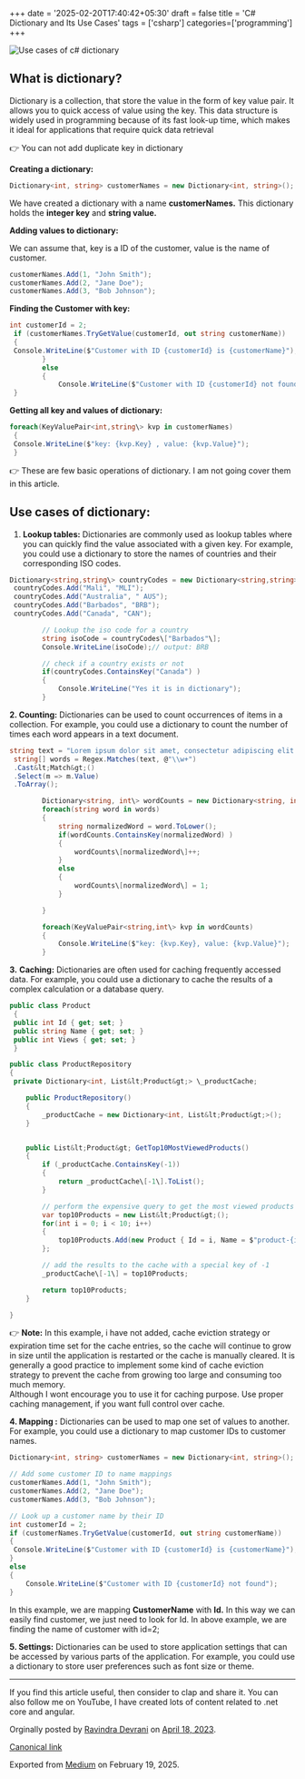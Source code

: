 +++
date = '2025-02-20T17:40:42+05:30'
draft = false
title = 'C# Dictionary and Its Use Cases'
tags = ['csharp']
categories=['programming']
+++

![Use cases of c# dictionary](/images/csharp-dictionary-and-its-use-cases.png)

## What is dictionary?

Dictionary is a collection, that store the value in the form of key value pair. It allows you to quick access of value using the key. This data structure is widely used in programming because of its fast look-up time, which makes it ideal for applications that require quick data retrieval

👉 You can not add duplicate key in dictionary

**Creating a dictionary:**

```cs
Dictionary<int, string> customerNames = new Dictionary<int, string>();
```

We have created a dictionary with a name **customerNames.** This dictionary holds the **integer key** and **string value.**

**Adding values to dictionary:**

We can assume that, key is a ID of the customer, value is the name of customer.

```cs
customerNames.Add(1, "John Smith");
customerNames.Add(2, "Jane Doe");
customerNames.Add(3, "Bob Johnson");
```

**Finding the Customer with key:**

```cs
int customerId = 2;
 if (customerNames.TryGetValue(customerId, out string customerName))
 {
 Console.WriteLine($"Customer with ID {customerId} is {customerName}");
        }
        else
        {
            Console.WriteLine($"Customer with ID {customerId} not found");
 }
```

**Getting all key and values of dictionary:**

```cs
foreach(KeyValuePair<int,string\> kvp in customerNames)
 {
 Console.WriteLine($"key: {kvp.Key} , value: {kvp.Value}");
 }
```

👉 These are few basic operations of dictionary. I am not going cover them in this article.

## Use cases of dictionary:

1. **Lookup tables:** Dictionaries are commonly used as lookup tables where you can quickly find the value associated with a given key. For example, you could use a dictionary to store the names of countries and their corresponding ISO codes.

```cs
Dictionary<string,string\> countryCodes = new Dictionary<string,string>();
 countryCodes.Add("Mali", "MLI");
 countryCodes.Add("Australia", " AUS");
 countryCodes.Add("Barbados", "BRB");
 countryCodes.Add("Canada", "CAN");

        // Lookup the iso code for a country
        string isoCode = countryCodes\["Barbados"\];
        Console.WriteLine(isoCode);// output: BRB

        // check if a country exists or not
        if(countryCodes.ContainsKey("Canada") )
        {
            Console.WriteLine("Yes it is in dictionary");
        }
```

**2. Counting:** Dictionaries can be used to count occurrences of items in a collection. For example, you could use a dictionary to count the number of times each word appears in a text document.

```cs
string text = "Lorem ipsum dolor sit amet, consectetur adipiscing elit. ipsum dolor lorem amet";
 string[] words = Regex.Matches(text, @"\\w+")
 .Cast&lt;Match&gt;()
 .Select(m => m.Value)
 .ToArray();

        Dictionary<string, int\> wordCounts = new Dictionary<string, int>();
        foreach(string word in words)
        {
            string normalizedWord = word.ToLower();
            if(wordCounts.ContainsKey(normalizedWord) )
            {
                wordCounts\[normalizedWord\]++;
            }
            else
            {
                wordCounts\[normalizedWord\] = 1;
            }

        }

        foreach(KeyValuePair<string,int\> kvp in wordCounts)
        {
            Console.WriteLine($"key: {kvp.Key}, value: {kvp.Value}");
        }

```

**3.** **Caching:** Dictionaries are often used for caching frequently accessed data. For example, you could use a dictionary to cache the results of a complex calculation or a database query.

```cs
public class Product
 {
 public int Id { get; set; }
 public string Name { get; set; }
 public int Views { get; set; }
 }

public class ProductRepository
{
 private Dictionary<int, List&lt;Product&gt;> \_productCache;

    public ProductRepository()
    {
        _productCache = new Dictionary<int, List&lt;Product&gt;>();
    }


    public List&lt;Product&gt; GetTop10MostViewedProducts()
    {
        if (_productCache.ContainsKey(-1))
        {
            return _productCache\[-1\].ToList();
        }

        // perform the expensive query to get the most viewed products
        var top10Products = new List&lt;Product&gt;();
        for(int i = 0; i < 10; i++)
        {
            top10Products.Add(new Product { Id = i, Name = $"product-{i}",Views= new Random().Next(0,100) });
        };

        // add the results to the cache with a special key of -1
        _productCache\[-1\] = top10Products;

        return top10Products;
    }

}
```

👉 **Note:** In this example, i have not added, cache eviction strategy or expiration time set for the cache entries, so the cache will continue to grow in size until the application is restarted or the cache is manually cleared. It is generally a good practice to implement some kind of cache eviction strategy to prevent the cache from growing too large and consuming too much memory.  
Although I wont encourage you to use it for caching purpose. Use proper caching management, if you want full control over cache.

**4. Mapping :** Dictionaries can be used to map one set of values to another. For example, you could use a dictionary to map customer IDs to customer names.

```cs
Dictionary<int, string> customerNames = new Dictionary<int, string>();

// Add some customer ID to name mappings
customerNames.Add(1, "John Smith");
customerNames.Add(2, "Jane Doe");
customerNames.Add(3, "Bob Johnson");

// Look up a customer name by their ID
int customerId = 2;
if (customerNames.TryGetValue(customerId, out string customerName))
{
 Console.WriteLine($"Customer with ID {customerId} is {customerName}");
}
else
{
    Console.WriteLine($"Customer with ID {customerId} not found");
}
```

In this example, we are mapping **CustomerName** with **Id.** In this way we can easily find customer, we just need to look for Id. In above example, we are finding the name of customer with id=2;

**5. Settings:** Dictionaries can be used to store application settings that can be accessed by various parts of the application. For example, you could use a dictionary to store user preferences such as font size or theme.

---

If you find this article useful, then consider to clap and share it. You can also follow me on YouTube, I have created lots of content related to .net core and angular.

Orginally posted by [Ravindra Devrani](https://medium.com/@ravindradevrani) on [April 18, 2023](https://medium.com/p/baf65a8e9961).

[Canonical link](https://medium.com/@ravindradevrani/c-dictionary-and-its-use-cases-baf65a8e9961)

Exported from [Medium](https://medium.com) on February 19, 2025.
